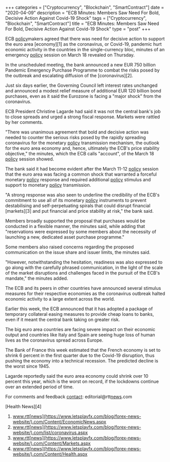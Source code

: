 +++
categories = ["Cryptocurrency", "Blockchain", "SmartContract"]
date = "2020-04-09"
description = "ECB Minutes: Members Saw Need For Bold, Decisive Action Against Covid-19 Shock"
tags = ["Cryptocurrency", "Blockchain", "SmartContract"]
title = "ECB Minutes: Members Saw Need For Bold, Decisive Action Against Covid-19 Shock"
type = "post"
+++

ECB [policy](https://www.fintechee.com/policy/)makers agreed that there was need for decisive action to
support the euro area [economy][1] as the coronavirus, or Covid-19,
pandemic hurt economic activity in the countries in the single-currency
bloc, minutes of an emergency [policy](https://www.fintechee.com/policy/) session on March 18 revealed on
Thursday.

In the unscheduled meeting, the bank announced a new EUR 750 billion
Pandemic Emergency Purchase Programme to combat the risks posed by the
outbreak and escalating diffusion of the [coronavirus][2].

Just six days earlier, the Governing Council left interest rates
unchanged and announced a modest relief measure of additional EUR 120
billion bond purchases, even as it said the Eurozone is facing a "major
shock" from the coronavirus.

ECB President Christine Lagarde had said it was not the central bank's
job to close spreads and urged a strong fiscal response. Markets were
rattled by her comments.  
  
"There was unanimous agreement that bold and decisive action was needed
to counter the serious risks posed by the rapidly spreading coronavirus
for the monetary [policy](https://www.fintechee.com/policy/) transmission mechanism, the outlook for the euro
area economy and, hence, ultimately the ECB's price stability
objective," the minutes, which the ECB calls "account", of the March 18
[policy](https://www.fintechee.com/policy/) session showed.  
  
The bank said it had become evident after the March 11-12 [policy](https://www.fintechee.com/policy/) session
that the euro area was facing a common shock that warranted a forceful
monetary [policy](https://www.fintechee.com/policy/) response and required additional [policy](https://www.fintechee.com/policy/) stimulus and
support to monetary [policy](https://www.fintechee.com/policy/) transmission.

"A strong response was also seen to underline the credibility of the
ECB's commitment to use all of its monetary [policy](https://www.fintechee.com/policy/) instruments to
prevent destabilising and self-perpetuating spirals that could disrupt
financial [markets][3] and put financial and price stability at risk,"
the bank said.

Members broadly supported the proposal that purchases would be conducted
in a flexible manner, the minutes said, while adding that "reservations
were expressed by some members about the necessity of launching a new,
dedicated asset purchase programme."

Some members also raised concerns regarding the proposed communication
on the issue share and issuer limits, the minutes said.  
  
"However, notwithstanding the hesitation, readiness was also expressed
to go along with the carefully phrased communication, in the light of
the scale of the market disruptions and challenges faced in the pursuit
of the ECB's mandate," the minutes added.  
  
The ECB and its peers in other countries have announced several stimulus
measures for their respective economies as the coronavirus outbreak
halted economic activity to a large extent across the world.  
  
Earlier this week, the ECB announced that it has adopted a package of
temporary collateral easing measures to provide cheap loans to banks,
even if it meant the central bank taking on greater risk.  
  
The big euro area countries are facing severe impact on their economic
output and countries like Italy and Spain are seeing huge loss of human
lives as the coronavirus spread across Europe.  
  
The Bank of France this week estimated that the French economy is set to
shrink 6 percent in the first quarter due to the Covid-19 disruption,
thus pushing the economy into a technical recession. The predicted
decline is the worst since 1945.  
  
Lagarde reportedly said the euro area economy could shrink over 10
percent this year, which is the worst on record, if the lockdowns
continue over an extended period of time.

For comments and feedback [contact](https://www.playgroundfx.com/contact/): editorial@rtt[news](https://www.letsplayfx.com/blog/forex-news-website/).com

[Health News][4]

   1. www.rtt[news](https://www.letsplayfx.com/blog/forex-news-website/).com/Content/EconomicNews.aspx
   2. www.rtt[news](https://www.letsplayfx.com/blog/forex-news-website/).com/list/coronavirus.aspx
   3. www.rtt[news](https://www.letsplayfx.com/blog/forex-news-website/).com/Content/Markets.aspx
   4. www.rtt[news](https://www.letsplayfx.com/blog/forex-news-website/).com/Content/Health.aspx